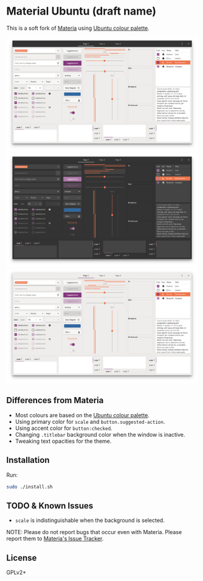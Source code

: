 # Material Ubuntu (draft name)

This is a soft fork of [Materia](https://github.com/nana-4/materia-theme) using [Ubuntu colour palette](https://design.ubuntu.com/brand/colour-palette/).

![theme](theme.png)
![theme-dark](theme-dark.png)
![theme-light](theme-light.png)

## Differences from Materia

- Most colours are based on the [Ubuntu colour palette](https://design.ubuntu.com/brand/colour-palette/).
- Using primary color for `scale` and `button.suggested-action`.
- Using accent color for `button:checked`.
- Changing `.titlebar` background color when the window is inactive.
- Tweaking text opacities for the theme.

## Installation

Run:

```bash
sudo ./install.sh
```

## TODO & Known Issues

- `scale` is indistinguishable when the background is selected.

NOTE: Please do not report bugs that occur even with Materia. Please report them to [Materia's Issue Tracker](https://github.com/nana-4/materia-theme/issues).

## License

GPLv2+
